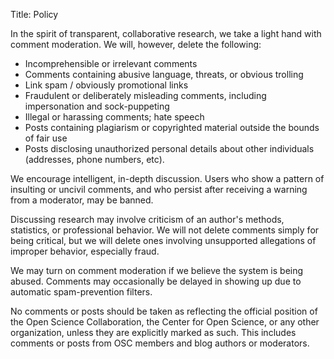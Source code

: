 Title: Policy

In the spirit of transparent, collaborative research, we take a light hand with comment moderation. We will, however, delete the following:

* Incomprehensible or irrelevant comments
* Comments containing abusive language, threats, or obvious trolling
* Link spam / obviously promotional links
* Fraudulent or deliberately misleading comments, including impersonation and sock-puppeting
* Illegal or harassing comments; hate speech
* Posts containing plagiarism or copyrighted material outside the bounds of fair use
* Posts disclosing unauthorized personal details about other individuals (addresses, phone numbers, etc).

We encourage intelligent, in-depth discussion. Users who show a pattern of insulting or uncivil comments, and who persist after receiving a warning from a moderator, may be banned.

Discussing research may involve criticism of an author's methods, statistics, or professional behavior. We will not delete comments simply for being critical, but we will delete ones involving unsupported allegations of improper behavior, especially fraud.

We may turn on comment moderation if we believe the system is being abused. Comments may occasionally be delayed in showing up due to automatic spam-prevention filters.

No comments or posts should be taken as reflecting the official position of the Open Science Collaboration, the Center for Open Science, or any other organization, unless they are explicitly marked as such. This includes comments or posts from OSC members and blog authors or moderators.

